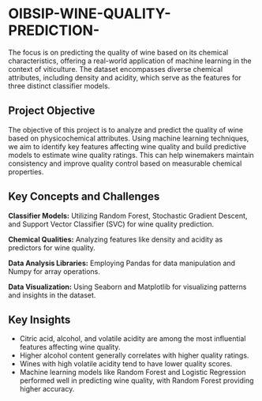 # OIBSIP-WINE-QUALITY-PREDICTION-
The focus is on predicting the quality of wine based on its chemical characteristics, offering a real-world application of machine learning in the context of viticulture. The dataset encompasses diverse chemical attributes, including density and acidity, which serve as the features for three distinct classifier models.

## Project Objective

The objective of this project is to analyze and predict the quality of wine based on physicochemical attributes. Using machine learning techniques, we aim to identify key features affecting wine quality and build predictive models to estimate wine quality ratings. This can help winemakers maintain consistency and improve quality control based on measurable chemical properties.

## Key Concepts and Challenges

**Classifier Models:** Utilizing Random Forest, Stochastic Gradient Descent, and Support Vector Classifier (SVC) for wine quality prediction.

**Chemical Qualities:** Analyzing features like density and acidity as predictors for wine quality.

**Data Analysis Libraries:** Employing Pandas for data manipulation and Numpy for array operations.

**Data Visualization:** Using Seaborn and Matplotlib for visualizing patterns and insights in the dataset.

## Key Insights

- Citric acid, alcohol, and volatile acidity are among the most influential features affecting wine quality.
- Higher alcohol content generally correlates with higher quality ratings.
- Wines with high volatile acidity tend to have lower quality scores.
- Machine learning models like Random Forest and Logistic Regression performed well in predicting wine quality, with Random Forest providing higher accuracy.



